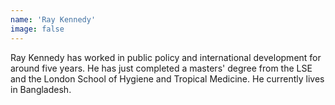 ```yaml
---
name: 'Ray Kennedy'
image: false
---
```

Ray Kennedy has worked in public policy and international development for around five years. He has just completed a masters' degree from the LSE and the London School of Hygiene and Tropical Medicine. He currently lives in Bangladesh.
